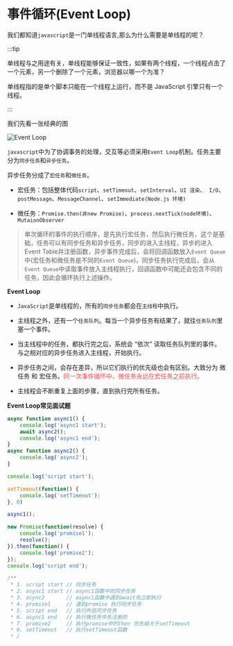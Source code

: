 # 事件循环(Event Loop)

我们都知道`javascript`是一门单线程语言,那么为什么需要是单线程的呢？

:::tip

单线程与之用途有关，单线程能够保证一致性，如果有两个线程，一个线程点击了一个元素，另一个删除了一个元素，浏览器以哪一个为准？

单线程指的是单个脚本只能在一个线程上运行，而不是 JavaScript 引擎只有一个线程。

:::

我们先看一张经典的图

![Event Loop](https://img-blog.csdnimg.cn/20200213143037885.png?x-oss-process=image/watermark,type_ZmFuZ3poZW5naGVpdGk,shadow_10,text_aHR0cHM6Ly9ibG9nLmNzZG4ubmV0L3hqbDI3MTMxNA==,size_16,color_FFFFFF,t_70)

`javascript`中为了协调事务的处理，交互等必须采用`Event Loop`机制。任务主要分为`同步任务`和`异步任务`。

异步任务分成了`宏任务`和`微任务`。

- 宏任务：包括整体代码`script`、`setTimeout`、`setInterval`、`UI 渲染`、` I/O`、`postMessage`、`MessageChannel`、`setImmediate(Node.js 环境)`

- 微任务：`Promise.then(非new Promise)`、`process.nextTick(node环境)`、`MutaionObserver`

> 单次循环的事件的执行顺序，是先执行宏任务，然后执行微任务，这个是基础，任务可以有同步任务和异步任务，同步的进入主线程，异步的进入Event Table并注册函数，异步事件完成后，会将回调函数放入`Event Queue`中(宏任务和微任务是不同的`Event Queue`)，同步任务执行完成后，会从`Event Queue`中读取事件放入主线程执行，回调函数中可能还会包含不同的任务，因此会循环执行上述操作。


**Event Loop**

- `JavaScript`是单线程的，所有的`同步任务`都会在`主线程`中执行。

- 主线程之外，还有一个`任务队列`。每当一个异步任务有结果了，就往`任务队列`里塞一个事件。

- 当主线程中的任务，都执行完之后，系统会 “依次” 读取任务队列里的事件。与之相对应的异步任务进入主线程，开始执行。

- 异步任务之间，会存在差异，所以它们执行的优先级也会有区别。大致分为 微任务 和 宏任务。<font color="#f44">同一次事件循环中，微任务永远在宏任务之前执行。</font>

- 主线程会不断重复上面的步骤，直到执行完所有任务。


**Event Loop常见面试题**

```js
async function async1() {
    console.log('async1 start');
    await async2();
    console.log('async1 end');
}
async function async2() {
    console.log('async2');
}

console.log('script start');

setTimeout(function() {
    console.log('setTimeout');
}, 0)

async1();

new Promise(function(resolve) {
    console.log('promise1');
    resolve();
}).then(function() {
    console.log('promise2');
});
console.log('script end');

/**
 * 1. script start // 同步任务
 * 2. async1 start // async1函数中的同步任务
 * 3. async2       // async1函数中遇到await先立即执行
 * 4. promise1     // 遇到promise 执行同步任务
 * 5. script end   // 执行外层同步任务
 * 6. async1 end   // 执行微任务中先注册的
 * 7. promise2     // 执行promise中的then 优先级大于setTimeout
 * 8. setTimeout   // 执行setTimeout函数
 * /

```

